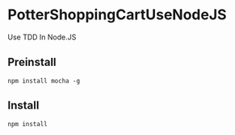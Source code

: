 # PotterShoppingCartUseNodeJS
Use TDD In Node.JS

## Preinstall
```
npm install mocha -g
```

## Install
```
npm install
```
